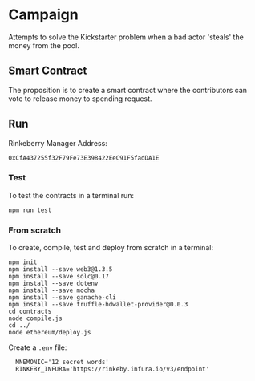 # Campaign

Attempts to solve the Kickstarter problem when a bad actor 'steals' the money from the pool.

## Smart Contract

The proposition is to create a smart contract where the contributors can vote to release money to spending request.

## Run

Rinkeberry Manager Address:

```
0xCfA437255f32F79Fe73E398422EeC91F5fadDA1E
```

### Test

To test the contracts in a terminal run:

```shell
npm run test
```

### From scratch

To create, compile, test and deploy from scratch in a terminal:

```shell
npm init
npm install --save web3@1.3.5
npm install --save solc@0.17
npm install --save dotenv
npm install --save mocha
npm install --save ganache-cli
npm install --save truffle-hdwallet-provider@0.0.3
cd contracts
node compile.js
cd ../
node ethereum/deploy.js
```

Create a `.env` file:

```
  MNEMONIC='12 secret words'
  RINKEBY_INFURA='https://rinkeby.infura.io/v3/endpoint'
```
